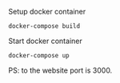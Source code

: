 Setup docker container

`docker-compose build`

Start docker container

`docker-compose up`

PS: to the website port is 3000.
